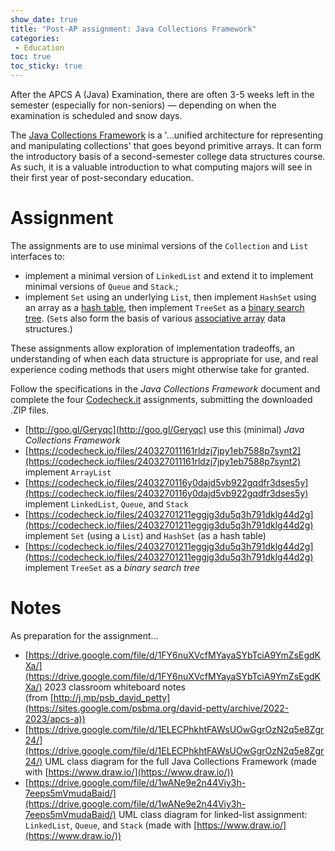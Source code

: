 ```yaml
---
show_date: true
title: "Post-AP assignment: Java Collections Framework"
categories:
 - Education
toc: true
toc_sticky: true
---
```

After the APCS A (Java)  Examination, there are often 3-5 weeks left in the semester (especially for non-seniors) &mdash; depending on when the examination is scheduled and snow days.

The [Java Collections Framework](https://docs.oracle.com/javase/8/docs/technotes/guides/collections/overview.html) is a '&hellip;unified architecture for representing and manipulating collections' that goes beyond primitive arrays. It can form the introductory basis of a second-semester college data structures course. As such, it is a valuable introduction to what computing majors will see in their first year of post-secondary education.
# Assignment

The assignments are to use minimal versions of the `Collection` and `List` interfaces to:

- implement a minimal version of `LinkedList` and extend it to implement minimal versions of `Queue` and `Stack`.;
- implement `Set` using an underlying `List`, then implement `HashSet` using an array as a [hash table](https://algs4.cs.princeton.edu/34hash/), then implement `TreeSet` as a [binary search tree](https://algs4.cs.princeton.edu/32bst/). (`Set`s also form the basis of various [associative array](https://en.wikipedia.org/wiki/Associative_array) data structures.)

These assignments allow exploration of implementation tradeoffs, an understanding of when each data structure is appropriate for use, and real experience coding methods that users might otherwise take for granted.

Follow the specifications in the *Java Collections Framework* document and complete the four [Codecheck.it](https://horstmann.com/codecheck/) assignments, submitting the downloaded .ZIP files.

- [http://goo.gl/Geryqc](http://goo.gl/Geryqc) use this (minimal) *Java Collections Framework*
- [https://codecheck.io/files/240327011161rldzj7jpy1eb7588p7synt2](https://codecheck.io/files/240327011161rldzj7jpy1eb7588p7synt2) implement `ArrayList`
- [https://codecheck.io/files/2403270116y0dajd5vb922gqdfr3dses5y](https://codecheck.io/files/2403270116y0dajd5vb922gqdfr3dses5y) implement `LinkedList`, `Queue`, and `Stack`
- [https://codecheck.io/files/24032701211eggjg3du5q3h791dklg44d2g](https://codecheck.io/files/24032701211eggjg3du5q3h791dklg44d2g) implement `Set` (using a `List`) and `HashSet` (as a hash table)
- [https://codecheck.io/files/24032701211eggjg3du5q3h791dklg44d2g](https://codecheck.io/files/24032701211eggjg3du5q3h791dklg44d2g) implement `TreeSet` as a *binary search tree*

# Notes

As preparation for the assignment&hellip;

- [https://drive.google.com/file/d/1FY6nuXVcfMYayaSYbTciA9YmZsEgdKXa/](https://drive.google.com/file/d/1FY6nuXVcfMYayaSYbTciA9YmZsEgdKXa/) 2023 classroom whiteboard notes (from [http://j.mp/psb_david_petty](https://sites.google.com/psbma.org/david-petty/archive/2022-2023/apcs-a))
- [https://drive.google.com/file/d/1ELECPhkhtFAWsUOwGgrOzN2q5e8Zgr24/](https://drive.google.com/file/d/1ELECPhkhtFAWsUOwGgrOzN2q5e8Zgr24/) UML class diagram for the full Java Collections Framework (made with [https://www.draw.io/](https://www.draw.io/))
- [https://drive.google.com/file/d/1wANe9e2n44Viy3h-7eeps5mVmudaBaid/](https://drive.google.com/file/d/1wANe9e2n44Viy3h-7eeps5mVmudaBaid/) UML class diagram for linked-list assignment: `LinkedList`, `Queue`, and `Stack` (made with [https://www.draw.io/](https://www.draw.io/))

<!-- Modified 2024-03-27:23:38:59 -->
